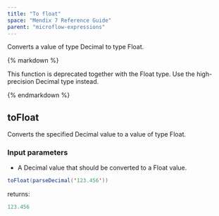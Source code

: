 ```yaml
---
title: "To float"
space: "Mendix 7 Reference Guide"
parent: "microflow-expressions"
---
```



Converts a value of type Decimal to type Float.

<div class="alert alert-warning">{% markdown %}

This function is deprecated together with the Float type. Use the high-precision Decimal type instead.

{% endmarkdown %}</div>

## toFloat

Converts the specified Decimal value to a value of type Float.

### Input parameters

*   A Decimal value that should be converted to a Float value.

```java
toFloat(parseDecimal('123.456'))
```

returns:

```java
123.456
```
